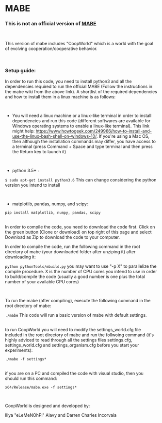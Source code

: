 
# MABE 

### This is not an official version of [MABE](https://github.com/Hintzelab/MABE/wiki/)

</br>

This version of mabe includes "CoopWorld" which is a world with the goal of evolving cooperation/cooperative behavior. 

</br>

### Setup guide:

In order to run this code, you need to install python3 and all the dependencies required to run the official MABE (Follow the instructions in the mabe wiki from the above link). A shortlist of the required dependencies and how to install them in a linux machine is as follows:

</br>

- You will need a linux machine or a linux-like terminal in order to install dependencies and run this code (different softwares are available for Windows operating systems to enable a linux-like terminal). This link might help: https://www.howtogeek.com/249966/how-to-install-and-use-the-linux-bash-shell-on-windows-10/. If you're using a Mac OS, then although the installation commands may differ, you have access to a terminal (press Command + Space and type terminal and then press the Return key to launch it)

</br>

- python 3.5+ : 

``` $ sudo apt-get install python3.6 ``` This can change considering the python version you intend to install

</br>

- matplotlib, pandas, numpy, and scipy:

``` pip install matplotlib, numpy, pandas, scipy ```

</br>
 In order to compile the code, you need to download the code first. Click on the green button (Clone or download) on top right of this page and select Download as Zip to download the code to your computer.
</br>

In order to compile the code, run the following command in the root directory of mabe (your downloaded folder after unziping it) after downloading it: </br>

```python pythonTools/mbuild.py``` you may want to use "-p X" to parallelize the compile procedure. X is the number of CPU cores you intend to use in order to build/compile the code (usually a good number is one plus the total number of your available CPU cores)

</br>

To run the mabe (after compiling), execute the following command in the root directory of mabe: </br>

``` ./mabe ``` This code will run a basic version of mabe with default settings.

</br> to run CoopWorld you will need to modify the settings_world.cfg file included in the root directory of mabe and run the follwoing command (it's highly adviced to read through all the settings files settings.cfg, settings_world.cfg and settings_organism.cfg before you start your experiments):

``` ./mabe -f settings* ```

</br>
if you are on a PC and compiled the code with visual studio, then you should run this command: </br>

``` x64/Release/mabe.exe -f settings* ```

</br>

CoopWorld is designed and developed by: </br>

Iliya "eLeMeNOhPi" Alavy and Darren Charles Incorvaia 